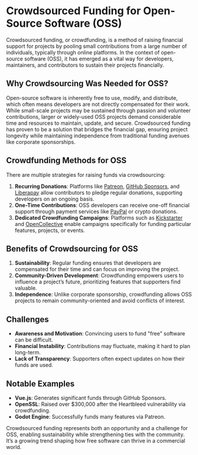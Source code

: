 # Crowdsourced Funding for Open-Source Software (OSS)

Crowdsourced funding, or crowdfunding, is a method of raising financial support for projects by pooling small contributions from a large number of individuals, typically through online platforms. In the context of open-source software (OSS), it has emerged as a vital way for developers, maintainers, and contributors to sustain their projects financially.

## Why Crowdsourcing Was Needed for OSS?
Open-source software is inherently free to use, modify, and distribute, which often means developers are not directly compensated for their work. While small-scale projects may be sustained through passion and volunteer contributions, larger or widely-used OSS projects demand considerable time and resources to maintain, update, and secure. Crowdsourced funding has proven to be a solution that bridges the financial gap, ensuring project longevity while maintaining independence from traditional funding avenues like corporate sponsorships.

## Crowdfunding Methods for OSS
There are multiple strategies for raising funds via crowdsourcing:
1. **Recurring Donations**: Platforms like [Patreon](https://www.patreon.com/), [GitHub Sponsors](https://github.com/sponsors), and [Liberapay](https://liberapay.com/) allow contributors to pledge regular donations, supporting developers on an ongoing basis.
2. **One-Time Contributions**: OSS developers can receive one-off financial support through payment services like [PayPal](https://www.paypal.com/) or crypto donations.
3. **Dedicated Crowdfunding Campaigns**: Platforms such as [Kickstarter](https://www.kickstarter.com/) and [OpenCollective](https://opencollective.com/) enable campaigns specifically for funding particular features, projects, or events.

## Benefits of Crowdsourcing for OSS
1. **Sustainability**: Regular funding ensures that developers are compensated for their time and can focus on improving the project.
2. **Community-Driven Development**: Crowdfunding empowers users to influence a project’s future, prioritizing features that supporters find valuable.
3. **Independence**: Unlike corporate sponsorship, crowdfunding allows OSS projects to remain community-oriented and avoid conflicts of interest.

## Challenges
- **Awareness and Motivation**: Convincing users to fund "free" software can be difficult.
- **Financial Instability**: Contributions may fluctuate, making it hard to plan long-term.
- **Lack of Transparency**: Supporters often expect updates on how their funds are used.

## Notable Examples
- **Vue.js**: Generates significant funds through GitHub Sponsors.
- **OpenSSL**: Raised over $300,000 after the Heartbleed vulnerability via crowdfunding.
- **Godot Engine**: Successfully funds many features via Patreon.

Crowdsourced funding represents both an opportunity and a challenge for OSS, enabling sustainability while strengthening ties with the community. It’s a growing trend shaping how free software can thrive in a commercial world.